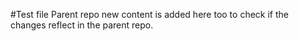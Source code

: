 #Test file Parent repo
new content is added here too
to check if the changes reflect in the parent repo.
